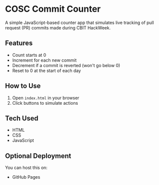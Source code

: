 # COSC Commit Counter 

A simple JavaScript-based counter app that simulates live tracking of pull request (PR) commits made during CBIT HackWeek.

##  Features
- Count starts at 0
- Increment for each new commit
- Decrement if a commit is reverted (won't go below 0)
- Reset to 0 at the start of each day

##  How to Use
1. Open `index.html` in your browser
2. Click buttons to simulate actions

##  Tech Used
- HTML
- CSS
- JavaScript

## Optional Deployment
You can host this on:
- GitHub Pages
